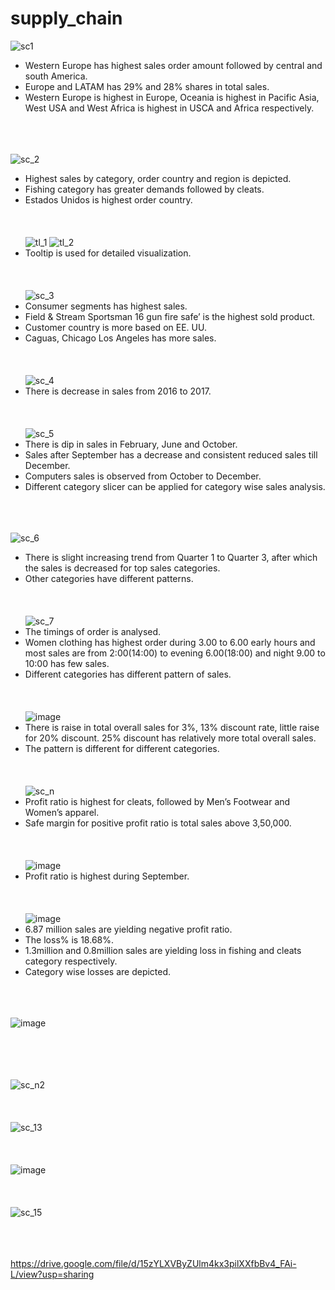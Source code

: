 # supply_chain 

![sc1](https://github.com/pooja614/supply_chain/assets/69869583/5d7f8911-bd40-4838-8de1-acc00fcd6319)
*	Western Europe has highest sales order amount followed by central and south America. 
*	Europe and LATAM has 29% and 28% shares in total sales. 
*	Western Europe is highest in Europe, Oceania is highest in Pacific Asia,  West USA and West Africa is highest in USCA and Africa respectively. 
<br></br>
<br></br>

![sc_2](https://github.com/pooja614/supply_chain/assets/69869583/e9ccb79a-5b1b-49ac-87c3-1cedd3487cd4)
*	Highest sales by category, order country and region is depicted.  
*	Fishing category has greater demands followed by cleats.  
*	Estados Unidos is highest order country. 
<br></br>
<br></br>
![tl_1](https://github.com/pooja614/supply_chain/assets/69869583/ef47abf1-234b-40e8-999d-58e97daa1888)
![tl_2](https://github.com/pooja614/supply_chain/assets/69869583/66c65f85-0990-46ae-bb3e-a3e3fe74964d)
* Tooltip is used for detailed visualization.
  <br></br>
<br></br>
![sc_3](https://github.com/pooja614/supply_chain/assets/69869583/22d8bf82-2d65-49b1-8966-f4a5fc68a5ff)
*	Consumer segments has highest sales. 
*	Field & Stream Sportsman 16 gun fire safe’ is the highest sold product. 
*	Customer country is more based on EE. UU. 
*	Caguas, Chicago Los Angeles has more sales. 
<br></br>
<br></br>
![sc_4](https://github.com/pooja614/supply_chain/assets/69869583/c3f1bb0d-a6c6-43ba-9fb8-f7f6162ffcab)
* There is decrease in sales from 2016 to 2017.
  <br></br>
<br></br>
![sc_5](https://github.com/pooja614/supply_chain/assets/69869583/edcbea1d-b7b5-40c1-a6ad-af479899d738)
*	There is dip in sales in February, June and October. 
*	Sales after September has a decrease and consistent reduced sales till December. 
*	Computers sales is observed from October to December. 
*	Different category slicer can be applied for category wise sales analysis.
  <br></br>
<br></br>

![sc_6](https://github.com/pooja614/supply_chain/assets/69869583/264a5891-94fb-4945-aef8-8562b946458b) 
*	There is slight increasing trend from Quarter 1 to Quarter 3, after which the sales is decreased for top sales categories.  
*	Other categories have different patterns. 
<br></br>
<br></br>
![sc_7](https://github.com/pooja614/supply_chain/assets/69869583/5afd343d-54d7-43d2-8a4f-e7a44440c5eb) 
*	The timings of order is analysed. 
*	Women clothing has highest order during 3.00 to 6.00 early hours and most sales are from 2:00(14:00) to evening 6.00(18:00) and night 9.00 to 10:00 has few sales. 
*	Different categories has different pattern of sales. 
<br></br>
<br></br>
![image](https://github.com/pooja614/supply_chain/assets/69869583/f71b767f-b0f2-4f14-ab87-ea3997a53977)
*	There is raise in total overall sales for 3%, 13% discount rate, little raise for 20% discount. 25% discount has relatively more total overall sales. 
*	The pattern is different for different categories. 
<br></br>
<br></br>
![sc_n](https://github.com/pooja614/supply_chain/assets/69869583/08446218-35c2-4b1b-8ba1-e66e45866319) 
* Profit ratio is highest for cleats, followed by Men’s Footwear and  Women’s apparel. 
* Safe margin for positive profit ratio  is total sales above 3,50,000. 
<br></br>
<br></br>
![image](https://github.com/pooja614/supply_chain/assets/69869583/23142a7d-dc85-4b8a-996a-5ceab2160bb2)
* Profit ratio is highest during September.
  <br></br>
<br></br>
![image](https://github.com/pooja614/supply_chain/assets/69869583/dc910510-7c58-4222-8585-9591329d2e2b)
*	6.87 million sales are yielding negative profit ratio. 
*	The loss% is 18.68%. 
*	1.3million and 0.8million  sales are yielding loss in fishing and cleats category respectively. 
*	Category wise losses are depicted. 
<br></br>
<br></br>

![image](https://github.com/pooja614/supply_chain/assets/69869583/0f6eb045-5cf2-4cce-b514-08cde703e1ff)

<br></br>
<br></br>
![sc_n2](https://github.com/pooja614/supply_chain/assets/69869583/5fbe9e9a-d8a4-46b4-8533-5a8fda4b82db)
<br></br>
<br></br>
![sc_13](https://github.com/pooja614/supply_chain/assets/69869583/8fb140e1-45ca-43b6-acbd-2fe568c2ce6d)
<br></br>
<br></br>
![image](https://github.com/pooja614/supply_chain/assets/69869583/00b43f8d-8101-4e08-a047-bf521eb12ac6)
<br></br>
<br></br>
![sc_15](https://github.com/pooja614/supply_chain/assets/69869583/9e6a6576-d688-4ab0-8cb9-66340e145ef8)
<br></br>
<br></br>



https://drive.google.com/file/d/15zYLXVByZUlm4kx3pilXXfbBv4_FAi-L/view?usp=sharing 
